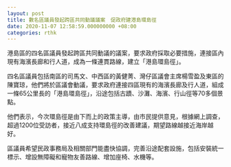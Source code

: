 ```yaml
---
layout: post
title: 數名區議員發起跨區共同動議議案　促政府建港島環島徑
date: 2020-11-07 12:58:59.000000000 +08:00
categories: rthk
---
```


港島區的四名區議員發起跨區共同動議的議案，要求政府採取必要措施，連接區內現有海濱長廊和行人道，成為一條連貫路線，建立「港島環島徑」。

四名區議員包括南區的司馬文、中西區的黃健菁、灣仔區議會主席楊雪盈及東區的陳寶琼，他們將於區議會動議，要求政府連接四區現有的海濱長廊及行人道，組成一條65公里長的「港島環島徑」，沿途包括古蹟、沙灘、海濱、行山徑等70多個景點。

他們表示，今次環島徑是由下而上的政策主導，由市民提供意見，根據網上調查，超過1200位受訪者，接近八成支持環島徑的改善建議，期望路線越接近海岸越好。

區議員希望民政事務局及相關部門能盡快協調，完善沿途配套設施，包括安裝統一標示、增設無障礙和寵物友善路線、增加座椅、水機等。

